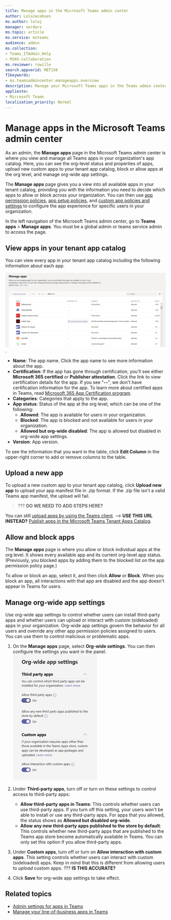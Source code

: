 ```yaml
---
title: Manage apps in the Microsoft Teams admin center
author: LolaJacobsen
ms.author: lolaj
manager: serdars
ms.topic: article
ms.service: msteams
audience: admin
ms.collection: 
- Teams_ITAdmin_Help
- M365-collaboration
ms.reviewer: rowille
search.appverid: MET150
f1keywords: 
- ms.teamsadmincenter.manageapps.overview
description: Manage your Microsoft Teams apps in the Teams admin center.
appliesto: 
- Microsoft Teams
localization_priority: Normal
---
```

Manage apps in the Microsoft Teams admin center
======================================================

As an admin, the **Manage apps** page in the Microsoft Teams admin center is where you view and manage all Teams apps in your organization's app catalog. Here, you can see the org-level status and properties of apps, upload new custom apps to your tenant app catalog, block or allow apps at the org level, and manage org-wide app settings.

The **Manage apps** page gives you a view into all available apps in your tenant catalog, providing you with the information you need to decide which apps to allow or block across your organization. You can then use [app permission policies](teams-app-permission-policies.md), [app setup policies](teams-app-setup-policies.md), and [custom app policies and settings](teams-custom-app-policies-and-settings.md) to configure the app experience for specific users in your organization.

In the left navigation of the Microsoft Teams admin center, go to **Teams apps** > **Manage apps**. You must be a global admin or teams service admin to access the page.

## View apps in your tenant app catalog

You can view every app in your tenant app catalog including the following information about each app.

![Screenshot of the Managed apps page](media/manage-apps.png).

- **Name**: The app name. Click the app name to see more information about the app.
- **Certification**: If the app has gone through certification, you'll see either **Microsoft 365 certified** or **Publisher attestation**. Click the link to view certification details for the app. If you see "**--**", we don't have certification information for the app. To learn more about certified apps in Teams, read [Microsoft 365 App Certification program](https://docs.microsoft.com/teams-app-certification/all-apps).  
- **Categories**: Categories that apply to the app.
- **App status**: Status of the app at the org level, which can be one of the following:
    - **Allowed**: The app is available for users in your organization.
    - **Blocked**: The app is blocked and not available for users in your organization.
    - **Allowed but org-wide disabled**: The app is allowed but disabled in org-wide app settings.
- **Version**: App version.

To see the information that you want in the table, click **Edit Column** in the upper-right corner to add or remove columns to the table.

## Upload a new app

To upload a new custom app to your tenant app catalog, click **Upload new app** to upload your app manifest file in .zip format. If the .zip file isn't a valid Teams app manifest, the upload will fail.

> ??? **DO WE NEED TO ADD STEPS HERE?**

You can still [upload apps by using the Teams client](https://support.office.com/article/add-an-app-to-teams-b2217706-f7ed-4e64-8e96-c413afd02f77). --> **USE THIS URL INSTEAD?** [Publish apps in the Microsoft Teams Tenant Apps Catalog](https://docs.microsoft.com/en-us/MicrosoftTeams/tenant-apps-catalog-teams).

## Allow and block apps

The **Manage apps** page is where you allow or block individual apps at the org level. It shows every available app and its current org-level app status. (Previously, you blocked apps by adding them to the blocked list on the app permission policy page.)

To allow or block an app, select it, and then click **Allow** or **Block**. When you block an app, all interactions with that app are disabled and the app doesn't appear in Teams for users.

## Manage org-wide app settings

Use org-wide app settings to control whether users can install third-party apps and whether users can upload or interact with custom (sideloaded) apps in your organization. Org-wide app settings govern the behavior for all users and override any other app permission policies assigned to users. You can use them to control malicious or problematic apps.

1. On the **Manage apps** page, select **Org-wide settings**. You can then configure the settings you want in the panel.
    ![Screenshot of org-wide app settings](media/manage-apps-org-wide-app-settings.png)
2. Under **Third-party apps**, turn off or turn on these settings to control access to third-party apps:

    - **Allow third-party apps in Teams**: This controls whether users can use third-party apps. If you turn off this setting, your users won't be able to install or use any third-party apps. For apps that you allowed, the status shows as **Allowed but disabled org-wide**.
    - **Allow any new third-party apps published to the store by default**: This controls whether new third-party apps that are published to the Teams app store become automatically available in Teams. You can only set this option if you allow third-party apps.

3. Under **Custom apps**, turn off or turn on **Allow interaction with custom apps**. This setting controls whether users can interact with custom (sideloaded) apps. Keep in mind that this is different from allowing users to *upload* custom apps. ??? **IS THIS ACCURATE?**
4. Click **Save** for org-wide app settings to take effect.

## Related topics

- [Admin settings for apps in Teams](admin-settings.md)
- [Manage your line-of-business apps in Teams](manage-your-lob-apps.md)